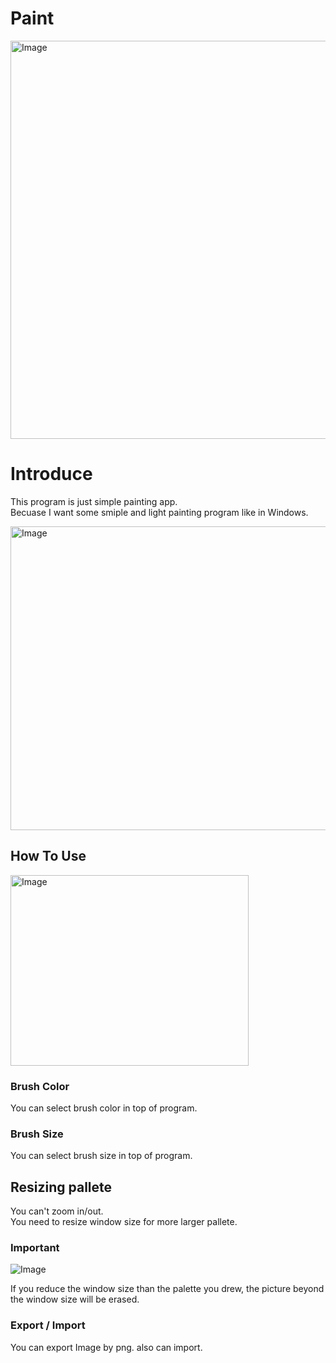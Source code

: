 # Paint
<img width="828" height="637" alt="Image" src="https://github.com/user-attachments/assets/769ba5e7-f948-4a3a-9720-629b07768c60" />

# Introduce
This program is just simple painting app.  
Becuase I want some smiple and light painting program like in Windows.  

<img width="771" height="486" alt="Image" src="https://github.com/user-attachments/assets/ba001490-c07f-464b-945e-8db874de3c8f" />

## How To Use

<img width="381" height="305" alt="Image" src="https://github.com/user-attachments/assets/d6ee97af-9f20-4ed1-9273-243a69a150f0" />

### Brush Color
You can select brush color in top of program.
### Brush Size
You can select brush size in top of program.

## Resizing pallete
You can't zoom in/out.  
You need to resize window size for more larger pallete.  

### Important

![Image](https://github.com/user-attachments/assets/a5b5a3e8-b031-47b7-9df2-15f1f36b8f72)

If you reduce the window size than the palette you drew, the picture beyond the window size will be erased.

### Export / Import
You can export Image by png. also can import.
